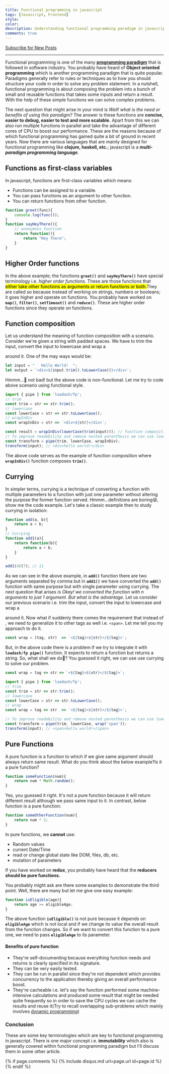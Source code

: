 ```yaml
---
title: Functional programming in javascript
tags: [Javascript, Frontend]
style:
color:
description: Understanding functional programming paradigm in javascript
comments: true
---
```


<a class="text-center" href="https://feedburner.google.com/fb/a/mailverify?uri=Mandy8055&amp;loc=en_US" onclick="window.open(this.href, 'subscribe',
    'left=20,top=20,width=500,height=500,toolbar=1,resizable=0'); return false;">Subscribe for New Posts</a>
    
---

Functional programming is one of the many [**programming paradigm**](https://www.geeksforgeeks.org/introduction-of-programming-paradigms/) that is followed in software industry. You probably have heard of **Object oriented programming** which is another programming paradigm that is quite popular. Paradigms generally refer to rules or techniques as to how you should structure your code in order to solve any problem statement. In a nutshell, functional programming is about composing the problem into a bunch of small and reusable functions that takes some inputs and return a result. With the help of these simple functions we can solve complex problems.

The next question that might arise in your mind is *Well! what is the need or benefits of using this paradigm?* The answer is these functions are **concise, easier to debug, easier to test and more scalable.** Apart from this we can also run multiple functions in parallel and take the advantage of different cores of CPU to boost our performance. These are the reasons because of which functional programming has gained quite a bit of ground in recent years. Now there are various languages that are mainly designed for functional programming like **clojure, haskell, etc.**; javascript is a ***multi-paradigm programming language***.

## Functions as first-class variables
In javascript, functions are first-class variables which means: 
- Functions can be assigned to a variable.
- You can pass functions as an argument to other function.
- You can return functions from other function.

```javascript
function greet(func){
    console.log(func());
}
function sayHeyThere(){
    // anonymous function
    return function(){
        return "Hey There";
    }
}
```
## Higher Order functions
In the above example; the functions **<code>greet()</code>** and **<code>sayHeyThere()</code>** have special terminology i.e. *higher order functions.* These are those functions that <mark style = "background-color: yellow">either take other functions as arguments or return functions or both.</mark>They are called so because instead of working on strings, numbers or booleans; it goes higher and operate on functions. You probably have worked on **<code>map()</code>**, **<code>filter()</code>**, **<code>setTimeout()</code>** and **<code>reduce()</code>**. These are higher order functions since they operate on functions.

## Function composition
Let us understand the meaning of function composition with a scenario. Consider we're given a string with padded spaces. We have to trim the input, convert the input to lowercase and wrap a **<code><div></code>** around it. One of the may ways would be:

```javascript
let input = "   Hello World!  ";
let output = `<div>${input.trim().toLowerCase()}</div>`;
```
Hmmm...:thinking: not bad! but the above code is non-functional. Let me try to code above scenario using functional style.

```javascript
import { pipe } from 'loadash/fp';
// trim
const trim = str => str.trim();
// lowercase
const lowerCase = str => str.toLowerCase();
// wrapInDiv
const wrapInDiv = str => `<div>${str}</div>`;

const result = wrapInDiv(lowerCase(trim(input))); // function composition
// To improve readability and remove nested parenthesis we can use loadash
const transform = pipe(trim, lowerCase, wrapInDiv);
transform(input); // <div>hello world!</div>
```
The above code serves as the example of function composition where **<code>wrapInDiv()</code>** function composes **<code>trim()</code>**.

## Currying
In simpler terms, currying is a technique of converting a function with multiple parameters to a function with just one parameter without altering the purpose the former function served. Hmmm...definitions are boring:sleepy:, show me the code example. Let's take a classic example then to study currying in isolation:
```javascript
function add(a, b){
    return a + b;
}
// Currying
function add1(a){
    return function(b){
        return a + b;
    }
}

add1(4)(7); // 11
```
As we can see in the above example, in **<code>add()</code>** function there are two arguments separated by comma but in **<code>add1()</code>** we have converted the **<code>add()</code>** function with same purpose but with single parameter using currying. The next question that arises is *Okay! we converted the function with n arguments to just 1 argument. But what is the advantage.* Let us consider our previous scenario i.e. trim the input, convert the input to lowercase and wrap a **<code><div></code>** around it. Now what if suddenly there comes the requirement that instead of **<code><div></code>**, we need to generalize it to other tags as well i.e. `<span>`. Let me tell you my approach to do it.

```javascript
const wrap = (tag, str)  => `<${tag}>${str}</${tag}>`;
```
But, in the above code there is a problem if we try to integrate it with **<code>loadash/fp pipe()</code>** function. It expects to return a function but returns a string. So, what shall we do:thinking:? You guessed it right, we can use use currying to solve our problem.

```javascript
const wrap = tag => str => `<${tag}>${str}</${tag}>`;
```

```javascript
import { pipe } from 'loadash/fp';
// trim
const trim = str => str.trim();
// lowercase
const lowerCase = str => str.toLowerCase();
// wrap
const wrap = tag => str  => `<${tag}>${str}</${tag}>`;

// To improve readability and remove nested parenthesis we can use loadash
const transform = pipe(trim, lowerCase, wrap('span'));
transform(input); // <span>hello world!</span>
```

## Pure Functions
A pure function is a function to which if we give same argument should always return same result. What do you think about the below example?Is it a pure function?
```javascript
function someFunction(num){
    return num * Math.random();
}
```
Yes, you guessed it right. It's not a pure function because it will return different result although we pass same input to it. In contrast, below function is a pure function:
```javascript
function someOtherFunction(num){
    return num * 2;
}
```

In pure functions, we **cannot** use:
- Random values
- current Date/Time
- read or change global state like DOM, files, db, etc.
- mutation of parameters

If you have worked on **redux**, you probably have heard that the **reducers should be pure functions.**

You probably might ask are there some examples to demonstrate the third point. Well, there are many but let me give one easy example:

```javascript
function isEligible(age){
    return age >= eligibleAge;
}
```
The above function **<code>isEligible()</code>** is not pure because it depends on **<code>eligibleAge</code>** which is not local and if we change its value the overall result from the function changes. So if we want to convert this function to a pure one, we need to pass **<code>eligibleAge</code>** to its parameter.

#### Benefits of pure function
- They're self-documenting because everything function needs and returns is clearly specified in its signature.
- They can be very easily tested.
- They can be run in parallel since they're not dependent which provides concurrency to the application thereby giving an overall performance boost.
- They're cacheable i.e. let's say the function performed some machine-intensive calculations and produced some result that might be needed quite frequently so in order to save the CPU cycles we can cache the results and reuse it(Try to recall overlapping sub-problems which mainly involves [dynamic programming](https://en.wikipedia.org/wiki/Dynamic_programming))

### Conclusion
These are some key terminologies which are key to functional programming in javascript. There is one major concept i.e. **immutability** which also is generally covered within functional programming paradigm but I'll discuss them in some other article.


{% if page.comments %} {% include disqus.md url=page.url id=page.id %} {% endif %}


